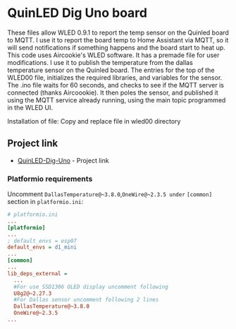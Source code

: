 # QuinLED Dig Uno board

These files allow WLED 0.9.1 to report the temp sensor on the Quinled board to MQTT. I use it to report the board temp to Home Assistant via MQTT, so it will send notifications if something happens and the board start to heat up.
This code uses Aircookie's WLED software. It has a premade file for user modifications. I use it to publish the temperature from the dallas temperature sensor on the Quinled board. The entries for the top of the WLED00 file, initializes the required libraries, and variables for the sensor. The .ino file waits for 60 seconds, and checks to see if the MQTT server is connected (thanks Aircoookie). It then poles the sensor, and published it using the MQTT service already running, using the main topic programmed in the WLED UI.

Installation of file: Copy and replace file in wled00 directory

## Project link

* [QuinLED-Dig-Uno](https://quinled.info/2018/09/15/quinled-dig-uno/) - Project link

### Platformio requirements

Uncomment `DallasTemperature@~3.8.0`,`OneWire@~2.3.5 under` `[common]` section in `platformio.ini`:

```ini
# platformio.ini
...
[platformio]
...
; default_envs = esp07
default_envs = d1_mini
...
[common]
...
lib_deps_external =
  ...
  #For use SSD1306 OLED display uncomment following
  U8g2@~2.27.3
  #For Dallas sensor uncomment following 2 lines
  DallasTemperature@~3.8.0
  OneWire@~2.3.5
...
```
